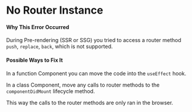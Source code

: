 # No Router Instance

#### Why This Error Occurred

During Pre-rendering (SSR or SSG) you tried to access a router method `push`, `replace`, `back`, which is not supported.

#### Possible Ways to Fix It

In a function Component you can move the code into the `useEffect` hook.

In a class Component, move any calls to router methods to the `componentDidMount` lifecycle method.

This way the calls to the router methods are only ran in the browser.
